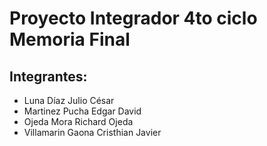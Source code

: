 # Proyecto Integrador 4to ciclo Memoria Final
## Integrantes:
- Luna Díaz Julio César
- Martinez Pucha Edgar David 
- Ojeda Mora Richard Ojeda
- Villamarin Gaona Cristhian Javier
